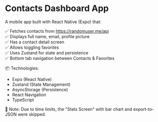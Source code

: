 # Contacts Dashboard App

A mobile app built with React Native (Expo) that:

✅ Fetches contacts from https://randomuser.me/api  
✅ Displays full name, email, profile picture  
✅ Has a contact detail screen  
✅ Allows toggling favorites  
✅ Uses Zustand for state and persistence  
✅ Bottom tab navigation between Contacts & Favorites

📦 Technologies:
- Expo (React Native)
- Zustand (State Management)
- AsyncStorage (Persistence)
- React Navigation
- TypeScript

🚧 Note:
Due to time limits, the "Stats Screen" with bar chart and export-to-JSON were skipped.
